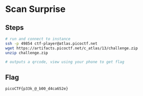 # Scan Surprise

## Steps

```bash
# run and connect to instance
ssh -p 49854 ctf-player@atlas.picoctf.net
wget https://artifacts.picoctf.net/c_atlas/13/challenge.zip
unzip challenge.zip

# outputs a qrcode, view using your phone to get flag

```

## Flag

```
picoCTF{p33k_@_b00_d4ca652e}
```
